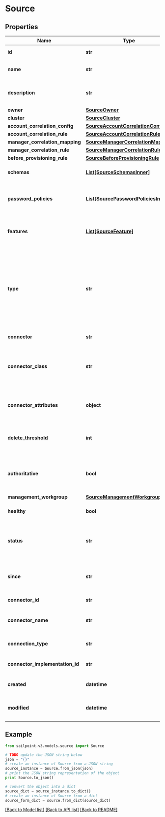 # Source


## Properties

Name | Type | Description | Notes
------------ | ------------- | ------------- | -------------
**id** | **str** | the id of the Source | [optional] [readonly] 
**name** | **str** | Human-readable name of the source | 
**description** | **str** | Human-readable description of the source | [optional] 
**owner** | [**SourceOwner**](SourceOwner.md) |  | 
**cluster** | [**SourceCluster**](SourceCluster.md) |  | [optional] 
**account_correlation_config** | [**SourceAccountCorrelationConfig**](SourceAccountCorrelationConfig.md) |  | [optional] 
**account_correlation_rule** | [**SourceAccountCorrelationRule**](SourceAccountCorrelationRule.md) |  | [optional] 
**manager_correlation_mapping** | [**SourceManagerCorrelationMapping**](SourceManagerCorrelationMapping.md) |  | [optional] 
**manager_correlation_rule** | [**SourceManagerCorrelationRule**](SourceManagerCorrelationRule.md) |  | [optional] 
**before_provisioning_rule** | [**SourceBeforeProvisioningRule**](SourceBeforeProvisioningRule.md) |  | [optional] 
**schemas** | [**List[SourceSchemasInner]**](SourceSchemasInner.md) | List of references to Schema objects | [optional] 
**password_policies** | [**List[SourcePasswordPoliciesInner]**](SourcePasswordPoliciesInner.md) | List of references to the associated PasswordPolicy objects. | [optional] 
**features** | [**List[SourceFeature]**](SourceFeature.md) | Optional features that can be supported by a source. | [optional] 
**type** | **str** | Specifies the type of system being managed e.g. Active Directory, Workday, etc.. If you are creating a Delimited File source, you must set the &#x60;provisionasCsv&#x60; query parameter to &#x60;true&#x60;.  | [optional] 
**connector** | **str** | Connector script name. | 
**connector_class** | **str** | The fully qualified name of the Java class that implements the connector interface. | [optional] 
**connector_attributes** | **object** | Connector specific configuration; will differ from type to type. | [optional] 
**delete_threshold** | **int** | Number from 0 to 100 that specifies when to skip the delete phase. | [optional] 
**authoritative** | **bool** | When true indicates the source is referenced by an IdentityProfile. | [optional] [default to False]
**management_workgroup** | [**SourceManagementWorkgroup**](SourceManagementWorkgroup.md) |  | [optional] 
**healthy** | **bool** | When true indicates a healthy source | [optional] [default to False]
**status** | **str** | A status identifier, giving specific information on why a source is healthy or not | [optional] 
**since** | **str** | Timestamp showing when a source health check was last performed | [optional] 
**connector_id** | **str** | The id of connector | [optional] 
**connector_name** | **str** | The name of the connector that was chosen on source creation | [optional] 
**connection_type** | **str** | The type of connection (direct or file) | [optional] 
**connector_implementation_id** | **str** | The connector implementation id | [optional] 
**created** | **datetime** | The date-time when the source was created | [optional] 
**modified** | **datetime** | The date-time when the source was last modified | [optional] 

## Example

```python
from sailpoint.v3.models.source import Source

# TODO update the JSON string below
json = "{}"
# create an instance of Source from a JSON string
source_instance = Source.from_json(json)
# print the JSON string representation of the object
print Source.to_json()

# convert the object into a dict
source_dict = source_instance.to_dict()
# create an instance of Source from a dict
source_form_dict = source.from_dict(source_dict)
```
[[Back to Model list]](../README.md#documentation-for-models) [[Back to API list]](../README.md#documentation-for-api-endpoints) [[Back to README]](../README.md)


